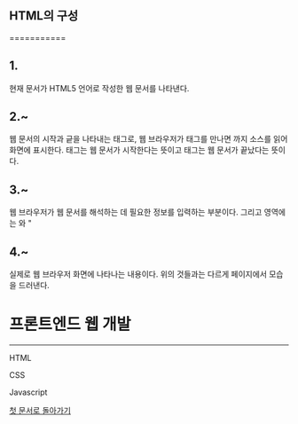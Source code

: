 ## HTML의 구성
===========

1.<!DOCTYPE html>
------------

현재 문서가 HTML5 언어로 작성한 웹 문서를 나타낸다. 

2.<html>~</html>
------------

웹 문서의 시작과 긑을 나타내는 태그로, 웹 브라우저가 <html>태그를 만나면 </html>까지 소스를 읽어 화면에 표시한다. <html>태그는 웹 문서가 시작한다는 뜻이고 </html>태그는 웹 문서가 끝났다는 뜻이다.

3.<head>~</head>
------------

웹 브라우저가 웹 문서를 해석하는 데 필요한 정보를 입력하는 부분이다. 그리고 <head>영역에는 <meta>와 <title>태그를 사용한다.
- <meta>태그는 웹 브라우저에는 보이지 않지만 웹 문서와 관련된 정보를 지정할 때 사용한다. 이 태그는 화면에 글자를 표시할 때 어떤 인코딩을 사용할지 지정하는 것이다.웹 서버는 영어가 기본이기 때문에 화면에 한글로 된 내용을 표시할 때는 UTF-8이라는 문자 세트를 사용한다고 웹 블아ㅜ저에 다음과 같이 알려 줘야 한다.

"<meta charset="UTF-8">"

그 밖에도 웹 사이트의 키워드나 간단한 설명, 제작자 등의 정보를 다음과 같이 지정할 수 있다.
 "<meta name="keywords" content="html의 구조"> : 웹 문서의 키워드"
 "<meta name="description" content="html의 구조를 알아봅시다."> : 웹 문서의 설명"
 "<meta name="author" content="JungKwan Lee"> : 웹 문서의 소유자나 제작자"

- <title>태그는 거의 모든 웹 브라우저의 제목 표시줄에 표시된다. 해당 페이지의 방문자나 검색 엔진은 제목 표시줄의 제목을 보고 페이지의 전체 내용을 추측할 수 있다. 웹 사이트의 즐겨찾기를 지정할 때도 웹 문서 제목으로 추가된다.

"<title>HTML 기본 문서</title>"

4.<body>~</body>
------------

실제로 웹 브라우저 화면에 나타나는 내용이다. 위의 것들과는 다르게 페이지에서 모습을 드러낸다.

<body>
    <h1>프론트엔드 웹 개발</h1>
    <hr>
    <p>HTML</p>
    <p>CSS</p>
    <p>Javascript</p>
</body>

[첫 문서로 돌아가기](https://github.com/zakumann/Today_I_Learned/blob/main/README.md)